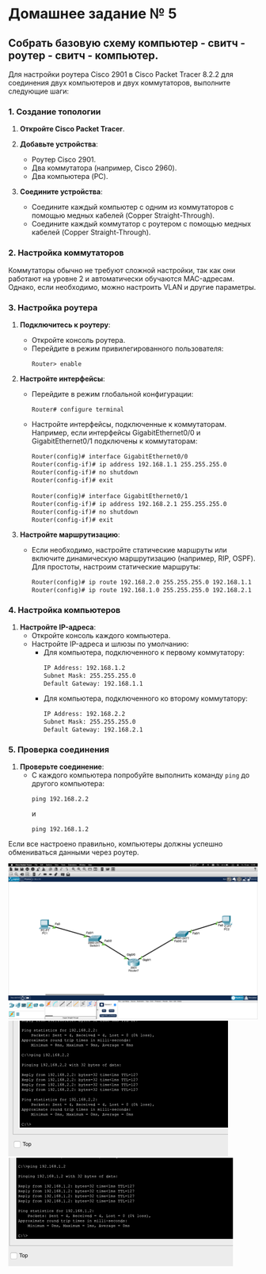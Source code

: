 # Домашнее задание № 5

## Собрать базовую схему компьютер - свитч - роутер - свитч - компьютер.

Для настройки роутера Cisco 2901 в Cisco Packet Tracer 8.2.2 для соединения двух компьютеров и двух коммутаторов, выполните следующие шаги:

### 1. Создание топологии

1. **Откройте Cisco Packet Tracer**.
2. **Добавьте устройства**:
   - Роутер Cisco 2901.
   - Два коммутатора (например, Cisco 2960).
   - Два компьютера (PC).

3. **Соедините устройства**:
   - Соедините каждый компьютер с одним из коммутаторов с помощью медных кабелей (Copper Straight-Through).
   - Соедините каждый коммутатор с роутером с помощью медных кабелей (Copper Straight-Through).

### 2. Настройка коммутаторов

Коммутаторы обычно не требуют сложной настройки, так как они работают на уровне 2 и автоматически обучаются MAC-адресам. Однако, если необходимо, можно настроить VLAN и другие параметры.

### 3. Настройка роутера

1. **Подключитесь к роутеру**:
   - Откройте консоль роутера.
   - Перейдите в режим привилегированного пользователя:
     ```shell
     Router> enable
     ```

2. **Настройте интерфейсы**:
   - Перейдите в режим глобальной конфигурации:
     ```shell
     Router# configure terminal
     ```
   - Настройте интерфейсы, подключенные к коммутаторам. Например, если интерфейсы GigabitEthernet0/0 и GigabitEthernet0/1 подключены к коммутаторам:
     ```shell
     Router(config)# interface GigabitEthernet0/0
     Router(config-if)# ip address 192.168.1.1 255.255.255.0
     Router(config-if)# no shutdown
     Router(config-if)# exit

     Router(config)# interface GigabitEthernet0/1
     Router(config-if)# ip address 192.168.2.1 255.255.255.0
     Router(config-if)# no shutdown
     Router(config-if)# exit
     ```

3. **Настройте маршрутизацию**:
   - Если необходимо, настройте статические маршруты или включите динамическую маршрутизацию (например, RIP, OSPF). Для простоты, настроим статические маршруты:
     ```shell
     Router(config)# ip route 192.168.2.0 255.255.255.0 192.168.1.1
     Router(config)# ip route 192.168.1.0 255.255.255.0 192.168.2.1
     ```

### 4. Настройка компьютеров

1. **Настройте IP-адреса**:
   - Откройте консоль каждого компьютера.
   - Настройте IP-адреса и шлюзы по умолчанию:
     - Для компьютера, подключенного к первому коммутатору:
       ```shell
       IP Address: 192.168.1.2
       Subnet Mask: 255.255.255.0
       Default Gateway: 192.168.1.1
       ```
     - Для компьютера, подключенного ко второму коммутатору:
       ```shell
       IP Address: 192.168.2.2
       Subnet Mask: 255.255.255.0
       Default Gateway: 192.168.2.1
       ```

### 5. Проверка соединения

1. **Проверьте соединение**:
   - С каждого компьютера попробуйте выполнить команду `ping` до другого компьютера:
     ```shell
     ping 192.168.2.2
     ```
     и
     ```shell
     ping 192.168.1.2
     ```

Если все настроено правильно, компьютеры должны успешно обмениваться данными через роутер.

![Image](/Task5/img/CPT1.png)
![Image](/Task5/img/ping1.png)
![Image](/Task5/img/ping2.png)
